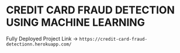 <h1>CREDIT CARD FRAUD DETECTION USING MACHINE LEARNING</h1>


Fully Deployed Project Link -> ```https://credit-card-fraud-detectionn.herokuapp.com/```
